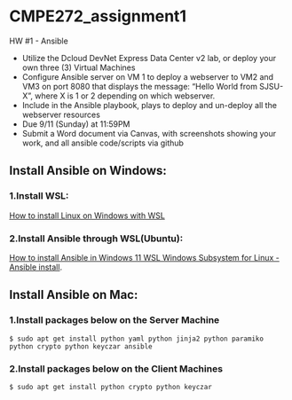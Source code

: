# CMPE272_assignment1
HW #1 - Ansible
- Utilize the Dcloud DevNet Express Data Center v2 lab, or deploy your own three (3) Virtual Machines
- Configure Ansible server on VM 1 to deploy a webserver to VM2 and VM3 on port 8080 that displays the message: “Hello World from SJSU-X”, where X is 1 or 2 depending on which webserver.
- Include in the Ansible playbook, plays to deploy and un-deploy all the webserver resources
- Due 9/11 (Sunday) at 11:59PM
- Submit a Word document via Canvas, with screenshots showing your work, and all ansible code/scripts via github

## Install Ansible on Windows:
### 1.Install WSL:
[How to install Linux on Windows with WSL](https://learn.microsoft.com/en-us/windows/wsl/install)

### 2.Install Ansible through WSL(Ubuntu):
[How to install Ansible in Windows 11 WSL Windows Subsystem for Linux - Ansible install](https://www.youtube.com/watch?v=OhCbpGBOACs).

## Install Ansible on Mac:
### 1.Install packages below on the Server Machine
`$ sudo apt get install python yaml python jinja2 python paramiko python crypto python keyczar ansible`
### 2.Install packages below on the Client Machines
`$ sudo apt get install python crypto python keyczar`
